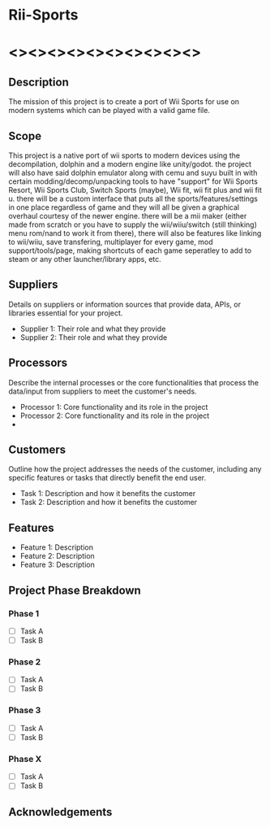 # Rii-Sports

# <><><><><><><><><><>

## Description
The mission of this project is to create a port of Wii Sports for use on modern systems which can be played with a valid game file.

## Scope
This project is a native port of wii sports to modern devices using the decompilation, dolphin and a modern engine like unity/godot. the project will also have said dolphin emulator along with cemu and suyu built in with certain modding/decomp/unpacking tools to have "support" for Wii Sports Resort, Wii Sports Club, Switch Sports (maybe), Wii fit, wii fit plus and wii fit u. there will be a custom interface that puts all the sports/features/settings in one place regardless of game and they will all be given a graphical overhaul courtesy of the newer engine. there will be a mii maker (either made from scratch or you have to supply the wii/wiiu/switch (still thinking) menu rom/nand to work it from there), there will also be features like linking to wii/wiiu, save transfering, multiplayer for every game, mod support/tools/page, making shortcuts of each game seperatley to add to steam or any other launcher/library apps, etc.

## Suppliers

Details on suppliers or information sources that provide data, APIs, or libraries essential for your project.

- Supplier 1: Their role and what they provide
- Supplier 2: Their role and what they provide

## Processors

Describe the internal processes or the core functionalities that process the data/input from suppliers to meet the customer's needs.

- Processor 1: Core functionality and its role in the project
- Processor 2: Core functionality and its role in the project
- 
## Customers

Outline how the project addresses the needs of the customer, including any specific features or tasks that directly benefit the end user.

- Task 1: Description and how it benefits the customer
- Task 2: Description and how it benefits the customer

## Features

- Feature 1: Description
- Feature 2: Description
- Feature 3: Description

## Project Phase Breakdown

### Phase 1
- [ ] Task A
- [ ] Task B

### Phase 2
- [ ] Task A
- [ ] Task B

### Phase 3
- [ ] Task A
- [ ] Task B

### Phase X
- [ ] Task A
- [ ] Task B

## Acknowledgements
